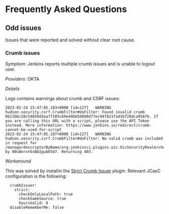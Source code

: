# Frequently Asked Questions

## Odd issues

Issues that were reported and solved without clear root cause.

### Crumb issues

*Symptom*: Jenkins reports multiple crumb issues and is unable to logout user.

*Providers*: OKTA

*Details*

Logs contains warnings about crumb and CSRF issues:

```
2023-02-24 15:47:05.103+0000 [id=127]   WARNING hudson.security.csrf.CrumbFilter#doFilter: Found invalid crumb 0b13bbc28c54659d3ea7f105cb9e49bb50898d77ec94f821fad1bf28dca956f6. If you are calling this URL with a script, please use the API Token instead. More information: https://www.jenkins.io/redirect/crumb-cannot-be-used-for-script
2023-02-24 15:47:05.107+0000 [id=127]   WARNING hudson.security.csrf.CrumbFilter#doFilter: No valid crumb was included in request for /manage/descriptorByName/org.jenkinsci.plugins.oic.OicSecurityRealm/checkPostLogoutRedirectUrl by 00u8erxt6sBAIguA65d7. Returning 403.
```

*Workaround*

This was solved by installin the [Strict Crumb Issuer](https://plugins.jenkins.io/strict-crumb-issuer/) plugin.
Relevant JCasC configuration is the following:

```jenkins:
  crumbIssuer:
    strict:
      checkOnlyLocalPath: true
      checkSameSource: true
      hoursValid: 8
  disableRememberMe: false
```
